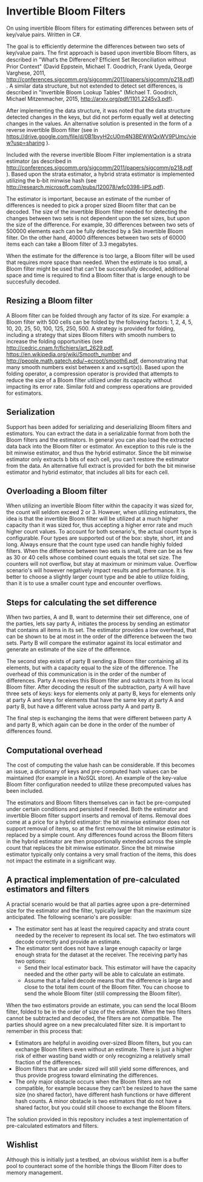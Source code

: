 # Invertible Bloom Filters
On using invertible Bloom filters for estimating differences between sets of key/value pairs. Written in C#.

The goal is to efficiently determine the differences between two sets of key/value pairs. The first approach is based upon invertible Bloom filters, as described in "What’s the Difference? Efﬁcient Set Reconciliation without Prior Context" (David Eppstein, Michael T. Goodrich, Frank Uyeda, George Varghese, 2011, http://conferences.sigcomm.org/sigcomm/2011/papers/sigcomm/p218.pdf) . A similar data structure, but not extended to detect set differences, is described in "Invertible Bloom Lookup Tables" (Michael T. Goodrich, Michael Mitzenmacher, 2015, http://arxiv.org/pdf/1101.2245v3.pdf). 

After implementing the data structure, it was noted that the data structure detected changes in the keys, but did not perform equally well at detecting changes in the values. An alternative solution is presented in the form of a reverse invertible Bloom filter (see in https://drive.google.com/file/d/0B1bvyH2cU0m4N3BEWWQxWV9PUmc/view?usp=sharing ).

Included with the reverse invertible Bloom Filter implementation is a strata estimator (as described in http://conferences.sigcomm.org/sigcomm/2011/papers/sigcomm/p218.pdf ). Based upon the strata estimator, a hybrid strata estimator is implemented utilizing the b-bit minwise hash (see http://research.microsoft.com/pubs/120078/wfc0398-liPS.pdf). 

The estimator is important, because an estimate of the number of differences is needed to pick a proper sized Bloom filter that can be decoded. The size of the invertible Bloom filter needed for detecting the changes between two sets is not dependent upon the set sizes, but upon the size of the difference.  For example, 30 differences between two sets of 500000 elements each can be fully detected by a 5kb invertible Bloom filter. On the other hand, 40000 differences between two sets of 60000 items each can take a Bloom filter of 3.3 megabytes. 

When the estimate for the difference is too large, a Bloom filter will be used that requires more space than needed. When the estimate is too small, a Bloom filter might be used that can't be successfully decoded, additional space and time is required to find a Bloom filter that is large enough to be succesfully decoded.

## Resizing a Bloom filter

A Bloom filter can be folded through any factor of its size. For example: a Bloom filter with 500 cells can be folded by the following factors: 1, 2, 4, 5, 10, 20, 25, 50, 100, 125, 250, 500. A strategy is provided for folding, including a strategy that sizes Bloom filters with smooth numbers to increase the folding opportunities (see http://cedric.cnam.fr/fichiers/art_2629.pdf, https://en.wikipedia.org/wiki/Smooth_number and http://people.math.gatech.edu/~ecroot/smooth6.pdf, demonstrating that many smooth numbers exist between x and x+sqrt(x)). Based upon the folding operator, a compression operator is provided that attempts to reduce the size of a Bloom filter utilized under its capacity without impacting its error rate. Similar fold and compress operations are provided for estimators.

## Serialization

Support has been added for serializing and deserializing Bloom filters and estimators. You can extract the data in a serializable format from both the Bloom filters and the estimators. In general you can also load the extracted data back into the Bloom filter or estimator. An exception to this rule is the bit minwise estimator, and thus the hybrid estimator. Since the bit minwise estimator only extracts b bits of each cell, you can't restore the estimator from the data. An alternative full extract is provided for both the bit minwise estimator and hybrid estimator, that includes all bits for each cell.

## Overloading a Bloom filter

When utilizing an invertible Bloom filter within the capacity it was sized for, the count will seldom exceed 2 or 3. However, when utilizing estimators, the idea is that the invertible Bloom filter will be utilized at a much higher capacity than it was sized for, thus accepting a higher error rate and much higher count values. To account for both scenario's, the actual count type is configurable. Four types are supported out of the box: sbyte, short, int and long. Always ensure that the count type used can handle highly folded filters. When the difference between two sets is small, there can be as few as 30 or 40 cells whose combined count equals the total set size. The counters will not overflow, but stay at maximum or minimum value. Overflow scenario's will however negatively impact results and performance. It is better to choose a slightly larger count type and be able to utilize folding, than it is to use a smaller count type and encounter overflows.

## Steps for calculating the set difference

When two parties, A and B, want to determine their set difference, one of the parties, lets say party A, initiates the process by sending an estimator that contains all items in its set. The estimator provides a low overhead, that can be shown to be at most in the order of the difference between the two sets. Party B will compare the estimator against its local estimator and generate an estimate of the size of the difference. 

The second step exists of party B sending a Bloom filter containing all its elements, but with a capacity equal to the size of the difference. The overhead of this communication is in the order of the number of differences. Party A receives this Bloom filter and subtracts it from its local Bloom filter. After decoding the result of the subtraction, party A will have three sets of keys: keys for elements only at party B, keys for elements only at party A and keys for elements that have the same key at party A and party B, but have a different value across party A and party B. 

The final step is exchanging the items that were different between party A and party B, which again can be done in the order of the number of differences found.

## Computational overhead
The cost of computing the value hash can be considerable. If this becomes an issue, a dictionary of keys and pre-computed hash values can be maintained (for example in a NoSQL store). An example of the key-value Bloom filter configuration needed to utilize these precomputed values has been included.

The estimators and Bloom filters themselves can in fact be pre-computed under certain conditions and persisted if needed. Both the estimator and invertible Bloom filter support inserts and removal of items. Removal does come at a price for a hybrid estimator: the bit minwise estimator does not support removal of items, so at the first removal the bit minwise estimator is replaced by a simple count. Any differences found across the Bloom filters in the hybrid estimator are then proportionally extended across the simple count that replaces the bit minwise estimator. Since the bit minwise estimator typically only contains a very small fraction of the items, this does not impact the estimate in a significant way.

## A practical implementation of pre-calculated estimators and filters

A practial scenario would be that all parties agree upon a pre-determined size for the estimator and the filter, typically larger than the maximum size anticipated. The following scenario's are possible:
- The estimator sent has at least the required capacity and strata count needed by the receiver to represent its local set. The two estimators will decode correctly and provide an estimate.
- The estimator sent does not have a large enough capacity or large enough strata for the dataset at the receiver. The receiving party has two options:
    - Send their local estimator back. This estimator will have the capacity needed and the other party will be able to calculate an estimate.
    - Assume that a failed decode means that the difference is large and close to the total item count of the Bloom filter. You can choose to send the whole Bloom filter (still compressing the Bloom filter).

When the two estimators provide an estimate, you can send the local Bloom filter, folded to be in the order of size of the estimate. When the two filters cannot be subtracted and decoded, the filters are not compatible. The parties should agree on a new precalculated filter size. It is important to remember in this process that:
- Estimators are helpful in avoiding over-sized Bloom filters, but you can exchange Bloom filters even without an estimate. There is just a higher risk of either wasting band width or only recognizing a relatively small fraction of the differences.
- Bloom filters that are under sized will still yield some differences, and thus provide progress toward eliminating the differences.
- The only major obstacle occurs when the Bloom filters are not compatible, for example because they can't be resized to have the same size (no shared factor), have different hash functions or have different hash counts. A minor obstacle is two estimators that do not have a shared factor, but you could still choose to exchange the Bloom filters.

The solution provided in this repository includes a test implementation of pre-calculated estimators and filters.

## Wishlist
Although this is initially just a testbed, an obvious wishlist item is a buffer pool to counteract some of the horrible things the Bloom Filter does to memory management.

